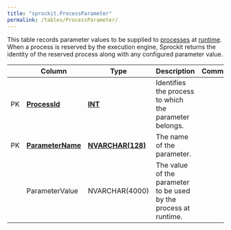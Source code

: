 ```yaml
---
title: "sprockit.ProcessParameter"
permalink: /tables/ProcessParameter/
---
```


This table records parameter values to be supplied to [processes]({{"/tables/Process/"|relative_url}}) at [runtime]({{"/tables/Execution/"|relative_url}}). When a process is reserved by the execution engine, Sprockit returns the identity of the reserved process along with any configured parameter value.

|  |Column  |Type   |Description  |Comments  |
|--|--|--|--|--|
|PK  |<ins>**ProcessId**</ins>  |<ins>**INT**</ins>  |Identifies the process to which the parameter belongs.   |  |
|PK  |<ins>**ParameterName**</ins>  |<ins>**NVARCHAR(128)**</ins>  |The name of the parameter.   |  |
|    |ParameterValue   |NVARCHAR(4000)   |The value of the parameter to be used by the process at runtime.   |    |

